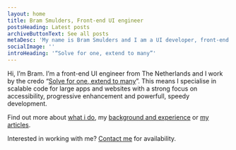 ```yaml
---
layout: home
title: Bram Smulders, Front-end UI engineer
postsHeading: Latest posts
archiveButtonText: See all posts
metaDesc: 'My name is Bram Smulders and I am a UI developer, front-end architect & writer from Tilburg, The Netherlands'
socialImage: ''
introHeading: '“Solve for one, extend to many”'
---
```


Hi, I’m Bram. I’m a front-end UI engineer from The Netherlands and I work by the credo “[Solve for one, extend to many](https://medium.com/@leannemdobson/solve-for-one-extend-to-many-inclusive-design-and-why-it-matters-48336f4641a0)”. This means I specialise in scalable code for large apps and websites with a strong focus on accessibility, progressive enhancement and powerfull, speedy development.

Find out more about [what i do](/what-i-do), my [background and experience](/about) or [my articles](#articles).

Interested in working with me? [Contact me](/contact) for availability.
